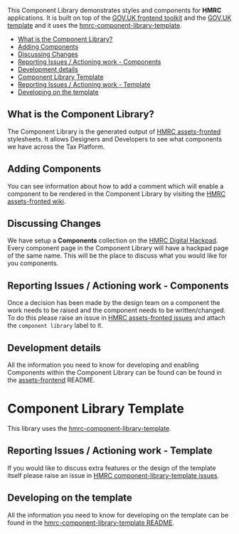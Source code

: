 This Component Library demonstrates styles and components for **HMRC** applications. It is built on top of the [GOV.UK frontend toolkit](https://github.com/alphagov/govuk_frontend_toolkit) and the [GOV.UK template](https://github.com/alphagov/govuk_template) and it uses the [hmrc-component-library-template](https://github.com/hmrc/component-library-template).

* [What is the Component Library?](#what-is-the-component-library)
* [Adding Components](#adding-components)
* [Discussing Changes](#discussing-changes)
* [Reporting Issues / Actioning work - Components](#reporting-issues-actioning-work-components)
* [Development details](#development-details)
* [Component Library Template](#component-library-template)
* [Reporting Issues / Actioning work - Template](#reporting-issues-actioning-work-template)
* [Developing on the template](#developing-on-the-template)


## What is the Component Library?

The Component Library is the generated output of [HMRC assets-fronted](https://github.com/hmrc/assets-frontend) stylesheets. It allows Designers and Developers to see what components we have across the Tax Platform.


## Adding Components

You can see information about how to add a comment which will enable a component to be rendered in the Component Library by visiting the [HMRC assets-fronted wiki](https://github.com/hmrc/assets-frontend/wiki/Component-Library).


## Discussing Changes

We have setup a **Components** collection on the [HMRC Digital Hackpad](https://hmrcdigital.hackpad.com/collection/EU4v7qZDRel). Every component page in the Component Library will have a hackpad page of the same name. This will be the place to discuss what you would like for you components.


## Reporting Issues / Actioning work - Components

Once a decision has been made by the design team on a component the work needs to be raised and the component needs to be written/changed. To do this please raise an issue in [HMRC assets-fronted issues](https://github.com/hmrc/assets-frontend/issues) and attach the `component library` label to it.


## Development details

All the information you need to know for developing and enabling Components within the Component Library can be found can be found in the [assets-frontend](https://github.com/hmrc/assets-frontend) README.


# Component Library Template

This library uses the [hmrc-component-library-template](https://github.com/hmrc/component-library-template).


## Reporting Issues / Actioning work - Template

If you would like to discuss extra features or the design of the template itself please raise an issue in [HMRC component-library-template issues](https://github.com/hmrc/component-library-template/issues).


## Developing on the template

All the information you need to know for developing on the template can be found in the [hmrc-component-library-template README](https://github.com/hmrc/component-library-template#readme).
